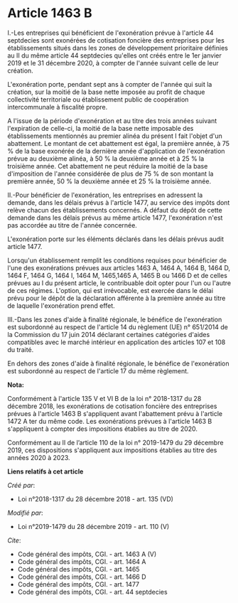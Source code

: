 # Article 1463 B

I.-Les entreprises qui bénéficient de l'exonération prévue à l'article 44 septdecies sont exonérées de cotisation foncière
des entreprises pour les établissements situés dans les zones de développement prioritaire définies au II du même article 44
septdecies qu'elles ont créés entre le 1er janvier 2019 et le 31 décembre 2020, à compter de l'année suivant celle de leur
création.

L'exonération porte, pendant sept ans à compter de l'année qui suit la création, sur la moitié de la base nette imposée au
profit de chaque collectivité territoriale ou établissement public de coopération intercommunale à fiscalité propre.

A l'issue de la période d'exonération et au titre des trois années suivant l'expiration de celle-ci, la moitié de la base
nette imposable des établissements mentionnés au premier alinéa du présent I fait l'objet d'un abattement. Le montant de cet
abattement est égal, la première année, à 75 % de la base exonérée de la dernière année d'application de l'exonération prévue
au deuxième alinéa, à 50 % la deuxième année et à 25 % la troisième année. Cet abattement ne peut réduire la moitié de la
base d'imposition de l'année considérée de plus de 75 % de son montant la première année, 50 % la deuxième année et 25 % la
troisième année.

II.-Pour bénéficier de l'exonération, les entreprises en adressent la demande, dans les délais prévus à l'article 1477, au
service des impôts dont relève chacun des établissements concernés. A défaut du dépôt de cette demande dans les délais prévus
au même article 1477, l'exonération n'est pas accordée au titre de l'année concernée.

L'exonération porte sur les éléments déclarés dans les délais prévus audit article 1477.

Lorsqu'un établissement remplit les conditions requises pour bénéficier de l'une des exonérations prévues aux articles 1463
A, 1464 A, 1464 B, 1464 D, 1464 F, 1464 G, 1464 I, 1464 M, 1465,1465 A, 1465 B ou 1466 D et de celles prévues au I du présent
article, le contribuable doit opter pour l'un ou l'autre de ces régimes. L'option, qui est irrévocable, est exercée dans le
délai prévu pour le dépôt de la déclaration afférente à la première année au titre de laquelle l'exonération prend effet.

III.-Dans les zones d'aide à finalité régionale, le bénéfice de l'exonération est subordonné au respect de l'article 14 du
règlement (UE) n° 651/2014 de la Commission du 17 juin 2014 déclarant certaines catégories d'aides compatibles avec le marché
intérieur en application des articles 107 et 108 du traité.

En dehors des zones d'aide à finalité régionale, le bénéfice de l'exonération est subordonné au respect de l'article 17 du
même règlement.

**Nota:**

Conformément à l'article 135 V et VI B de la loi n° 2018-1317 du 28 décembre 2018, les exonérations de cotisation foncière
des entreprises prévues à l'article 1463 B s'appliquent avant l'abattement prévu à l'article 1472 A ter du même code. Les
exonérations prévues à l'article 1463 B s'appliquent à compter des impositions établies au titre de 2020.

Conformément au II de l’article 110 de la loi n° 2019-1479 du 29 décembre 2019, ces dispositions s'appliquent aux impositions
établies au titre des années 2020 à 2023.

**Liens relatifs à cet article**

_Créé par_:

  - Loi n°2018-1317 du 28 décembre 2018 - art. 135 (VD)

_Modifié par_:

  - Loi n°2019-1479 du 28 décembre 2019 - art. 110 (V)

_Cite_:

  - Code général des impôts, CGI. - art. 1463 A (V)
  - Code général des impôts, CGI. - art. 1464 A
  - Code général des impôts, CGI. - art. 1465
  - Code général des impôts, CGI. - art. 1466 D
  - Code général des impôts, CGI. - art. 1477
  - Code général des impôts, CGI. - art. 44 septdecies
